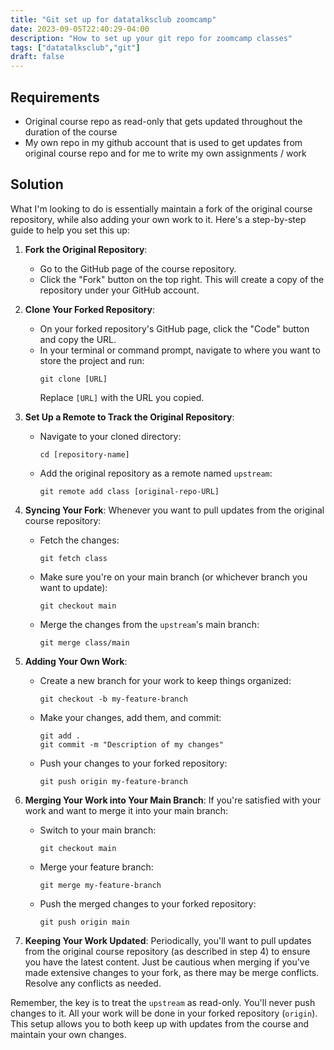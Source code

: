 ```yaml
---
title: "Git set up for datatalksclub zoomcamp"
date: 2023-09-05T22:40:29-04:00
description: "How to set up your git repo for zoomcamp classes"
tags: ["datatalksclub","git"]
draft: false
---
```


## Requirements 
- Original course repo as read-only that gets updated throughout the duration of the course
- My own repo in my github account that is used to get updates from original course repo and for me to write my own assignments / work

## Solution
What I'm looking to do is essentially maintain a fork of the original course repository, while also adding your own work to it. Here's a step-by-step guide to help you set this up:

1. **Fork the Original Repository**:
   - Go to the GitHub page of the course repository.
   - Click the "Fork" button on the top right. This will create a copy of the repository under your GitHub account.

2. **Clone Your Forked Repository**:
   - On your forked repository's GitHub page, click the "Code" button and copy the URL.
   - In your terminal or command prompt, navigate to where you want to store the project and run:
     ```
     git clone [URL]
     ```
     Replace `[URL]` with the URL you copied.

3. **Set Up a Remote to Track the Original Repository**:
   - Navigate to your cloned directory:
     ```
     cd [repository-name]
     ```
   - Add the original repository as a remote named `upstream`:
     ```
     git remote add class [original-repo-URL]
     ```

4. **Syncing Your Fork**:
   Whenever you want to pull updates from the original course repository:
   - Fetch the changes:
     ```
     git fetch class
     ```
   - Make sure you're on your main branch (or whichever branch you want to update):
     ```
     git checkout main
     ```
   - Merge the changes from the `upstream`'s main branch:
     ```
     git merge class/main
     ```

5. **Adding Your Own Work**:
   - Create a new branch for your work to keep things organized:
     ```
     git checkout -b my-feature-branch
     ```
   - Make your changes, add them, and commit:
     ```
     git add .
     git commit -m "Description of my changes"
     ```
   - Push your changes to your forked repository:
     ```
     git push origin my-feature-branch
     ```

6. **Merging Your Work into Your Main Branch**:
   If you're satisfied with your work and want to merge it into your main branch:
   - Switch to your main branch:
     ```
     git checkout main
     ```
   - Merge your feature branch:
     ```
     git merge my-feature-branch
     ```
   - Push the merged changes to your forked repository:
     ```
     git push origin main
     ```

7. **Keeping Your Work Updated**:
   Periodically, you'll want to pull updates from the original course repository (as described in step 4) to ensure you have the latest content. Just be cautious when merging if you've made extensive changes to your fork, as there may be merge conflicts. Resolve any conflicts as needed.

Remember, the key is to treat the `upstream` as read-only. You'll never push changes to it. All your work will be done in your forked repository (`origin`). This setup allows you to both keep up with updates from the course and maintain your own changes.